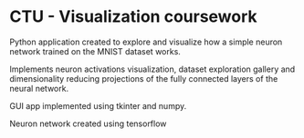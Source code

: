 # CTU - Visualization coursework

Python application created to explore and visualize how a simple neuron network trained on the MNIST dataset works.

Implements neuron activations visualization, dataset exploration gallery and dimensionality reducing projections of the fully connected layers of the neural network.

GUI app implemented using tkinter and numpy.

Neuron network created using tensorflow
